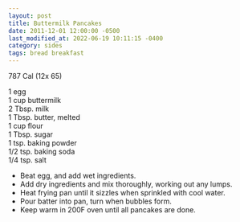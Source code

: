 ```yaml
---
layout: post
title: Buttermilk Pancakes
date: 2011-12-01 12:00:00 -0500
last_modified_at: 2022-06-19 10:11:15 -0400
category: sides
tags: bread breakfast
---
```

787 Cal (12x 65)

1 egg  
1 cup buttermilk  
2 Tbsp. milk  
1 Tbsp. butter, melted  
1 cup flour  
1 Tbsp. sugar  
1 tsp. baking powder  
1/2 tsp. baking soda  
1/4 tsp. salt  

* Beat egg, and add wet ingredients.
* Add dry ingredients and mix thoroughly, working out any lumps.
* Heat frying pan until it sizzles when sprinkled with cool water.
* Pour batter into pan, turn when bubbles form.
* Keep warm in 200F oven until all pancakes are done.
